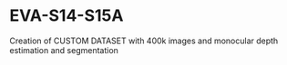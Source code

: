 # EVA-S14-S15A
Creation of CUSTOM DATASET with 400k images and monocular depth estimation and segmentation
